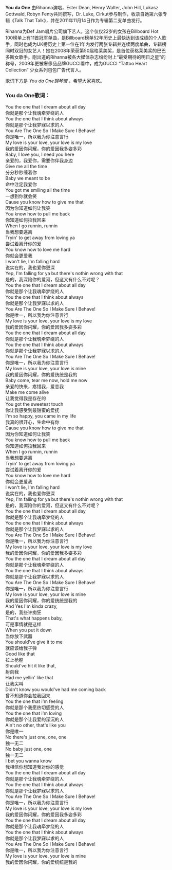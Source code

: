 

**You da One** 由Rihanna演唱，Ester Dean, Henry Walter, John Hill, Lukasz
Gottwald, Robyn Fenty共同撰写，Dr. Luke, Cirkut参与制作，收录自她第六张专辑《Talk That
Talk》，并在2011年11月14日作为专辑第二支单曲发行。

  
Rihanna为Def Jam唱片公司旗下艺人。这个仅仅22岁的女孩在Billboard Hot
100榜单上有11首冠军单曲，是Billboard榜单52年历史上最快达到该成绩的个人歌手，同时也成为UK榜历史上第一位在1年内发行两张专辑并连续两度单曲，专辑榜同时双冠的女艺人！她在2008年荣获第50届格莱美奖，是首位获格莱美奖的巴巴多斯女歌手。刚出道的Rihanna被各大媒体杂志纷纷封上“最受期待的明日之星”的称号，2009年更被奢侈品品牌GUCCI看中，成为GUCCI
“Tattoo Heart Collection” 少女系列包包广告代言人。

  
歌词下方是 _You da One钢琴谱_ ，希望大家喜欢。

### You da One歌词：

You the one that I dream about all day  
你就是那个让我魂牵梦绕的人  
You the one that I think about always  
你就是那个让我梦寐以求的人  
You Are The One So I Make Sure I Behave!  
你是唯一，所以我为你注意言行  
My love is your love, your love is my love  
我的爱因你闪耀，你的爱因我多姿多彩  
Baby, I love you, I need you here  
亲爱的，我爱你，需要你伴我身边  
Give me all the time  
分分秒秒缠着你  
Baby we meant to be  
命中注定我爱你  
You got me smiling all the time  
一想到你就会笑  
Cause you know how to give me that  
因为你知道如何让我笑  
You know how to pull me back  
你知道如何拉我回来  
When I go runnin, runnin  
当我想要逃离  
Tryin' to get away from loving ya  
尝试着离开你的爱  
You know how to love me hard  
你就会更爱我  
I won't lie, I'm falling hard  
说实在的，我也爱你更深  
Yep, I'm falling for ya but there's nothin wrong with that  
是的，我深陷你的爱河，但这又有什么不对呢？  
You the one that I dream about all day  
你就是那个让我魂牵梦绕的人  
You the one that I think about always  
你就是那个让我梦寐以求的人  
You Are The One So I Make Sure I Behave!  
你是唯一，所以我为你注意言行  
My love is your love, your love is my love  
我的爱因你闪耀，你的爱因我多姿多彩  
You the one that I dream about all day  
你就是那个让我魂牵梦绕的人  
You the one that I think about always  
你就是那个让我梦寐以求的人  
You Are The One So I Make Sure I Behave!  
你是唯一，所以我为你注意言行  
My love is your love, your love is mine  
我的爱因你闪耀，你的爱统统是我的  
Baby come, tear me now, hold me now  
亲爱的快来，疼惜我，爱恋我  
Make me come alive  
让我觉得我是存在的  
You got the sweetest touch  
你让我感受到最甜蜜的爱抚  
I'm so happy, you came in my life  
我真的很开心，生命中有你  
Cause you know how to give me that  
因为你知道如何让我笑  
You know how to pull me back  
你知道如何拉我回来  
When I go runnin, runnin  
当我想要逃离  
Tryin' to get away from loving ya  
尝试着离开你的爱  
You know how to love me hard  
你就会更爱我  
I won't lie, I'm falling hard  
说实在的，我也爱你更深  
Yep, I'm falling for ya but there's nothin wrong with that  
是的，我深陷你的爱河，但这又有什么不对呢？  
You the one that I dream about all day  
你就是那个让我魂牵梦绕的人  
You the one that I think about always  
你就是那个让我梦寐以求的人  
You Are The One So I Make Sure I Behave!  
你是唯一，所以我为你注意言行  
My love is your love, your love is my love  
我的爱因你闪耀，你的爱因我多姿多彩  
You the one that I dream about all day  
你就是那个让我魂牵梦绕的人  
You the one that I think about always  
你就是那个让我梦寐以求的人  
You Are The One So I Make Sure I Behave!  
你是唯一，所以我为你注意言行  
My love is your love, your love is mine  
我的爱因你闪耀，你的爱统统是我的  
And Yes I'm kinda crazy,  
是的，我些许痴狂  
That's what happens baby,  
可是事情就是这样  
When you put it down  
当你放下武器  
You should've give it to me  
就应该给我子弹  
Good like that  
拉上枪膛  
Should've hit it like that,  
射向我  
Had me yellin' like that  
让我尖叫  
Didn't know you would've had me coming back  
曾不知道你会拉我回来  
You the one that i'm feeling  
你就是那个我愿热切感受的人  
You the one that i'm loving  
你就是那个让我爱的深沉的人  
Ain't no other, that's like you  
你是唯一  
No there's just one, one, one  
独一无二  
No baby just one, one  
独一无二  
I bet you wanna know  
我相信你想知道我对你的感觉  
You the one that I dream about all day  
你就是那个让我魂牵梦绕的人  
You the one that I think about always  
你就是那个让我梦寐以求的人  
You Are The One So I Make Sure I Behave!  
你是唯一，所以我为你注意言行  
My love is your love, your love is my love  
我的爱因你闪耀，你的爱因我多姿多彩  
You the one that I dream about all day  
你就是那个让我魂牵梦绕的人  
You the one that I think about always  
你就是那个让我梦寐以求的人  
You Are The One So I Make Sure I Behave!  
你是唯一，所以我为你注意言行  
My love is your love, your love is mine  
我的爱因你闪耀，你的爱统统是我的

